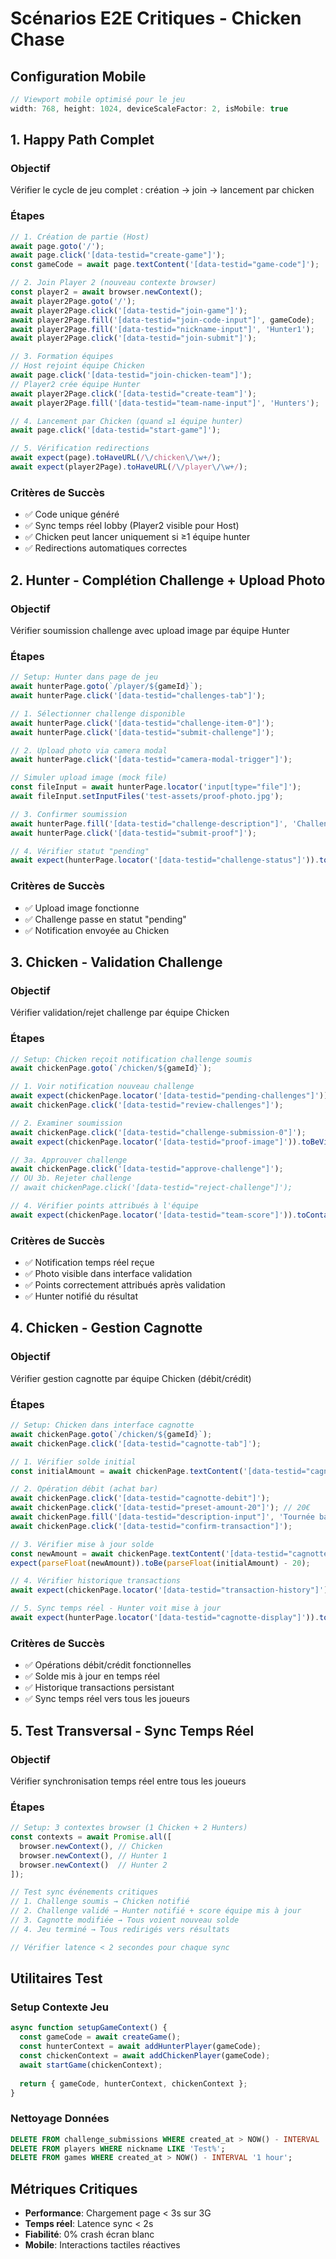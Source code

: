 # Scénarios E2E Critiques - Chicken Chase

## Configuration Mobile
```javascript
// Viewport mobile optimisé pour le jeu
width: 768, height: 1024, deviceScaleFactor: 2, isMobile: true
```

## 1. Happy Path Complet

### Objectif
Vérifier le cycle de jeu complet : création → join → lancement par chicken

### Étapes
```javascript
// 1. Création de partie (Host)
await page.goto('/');
await page.click('[data-testid="create-game"]');
const gameCode = await page.textContent('[data-testid="game-code"]');

// 2. Join Player 2 (nouveau contexte browser)
const player2 = await browser.newContext();
await player2Page.goto('/');
await player2Page.click('[data-testid="join-game"]');
await player2Page.fill('[data-testid="join-code-input"]', gameCode);
await player2Page.fill('[data-testid="nickname-input"]', 'Hunter1');
await player2Page.click('[data-testid="join-submit"]');

// 3. Formation équipes
// Host rejoint équipe Chicken
await page.click('[data-testid="join-chicken-team"]');
// Player2 crée équipe Hunter
await player2Page.click('[data-testid="create-team"]');
await player2Page.fill('[data-testid="team-name-input"]', 'Hunters');

// 4. Lancement par Chicken (quand ≥1 équipe hunter)
await page.click('[data-testid="start-game"]');

// 5. Vérification redirections
await expect(page).toHaveURL(/\/chicken\/\w+/);
await expect(player2Page).toHaveURL(/\/player\/\w+/);
```

### Critères de Succès
- ✅ Code unique généré
- ✅ Sync temps réel lobby (Player2 visible pour Host)
- ✅ Chicken peut lancer uniquement si ≥1 équipe hunter
- ✅ Redirections automatiques correctes

## 2. Hunter - Complétion Challenge + Upload Photo

### Objectif  
Vérifier soumission challenge avec upload image par équipe Hunter

### Étapes
```javascript
// Setup: Hunter dans page de jeu
await hunterPage.goto(`/player/${gameId}`);
await hunterPage.click('[data-testid="challenges-tab"]');

// 1. Sélectionner challenge disponible
await hunterPage.click('[data-testid="challenge-item-0"]');
await hunterPage.click('[data-testid="submit-challenge"]');

// 2. Upload photo via camera modal
await hunterPage.click('[data-testid="camera-modal-trigger"]');

// Simuler upload image (mock file)
const fileInput = await hunterPage.locator('input[type="file"]');
await fileInput.setInputFiles('test-assets/proof-photo.jpg');

// 3. Confirmer soumission
await hunterPage.fill('[data-testid="challenge-description"]', 'Challenge completé!');
await hunterPage.click('[data-testid="submit-proof"]');

// 4. Vérifier statut "pending"
await expect(hunterPage.locator('[data-testid="challenge-status"]')).toContainText('En attente');
```

### Critères de Succès
- ✅ Upload image fonctionne
- ✅ Challenge passe en statut "pending" 
- ✅ Notification envoyée au Chicken

## 3. Chicken - Validation Challenge

### Objectif
Vérifier validation/rejet challenge par équipe Chicken

### Étapes  
```javascript
// Setup: Chicken reçoit notification challenge soumis
await chickenPage.goto(`/chicken/${gameId}`);

// 1. Voir notification nouveau challenge
await expect(chickenPage.locator('[data-testid="pending-challenges"]')).toBeVisible();
await chickenPage.click('[data-testid="review-challenges"]');

// 2. Examiner soumission
await chickenPage.click('[data-testid="challenge-submission-0"]');
await expect(chickenPage.locator('[data-testid="proof-image"]')).toBeVisible();

// 3a. Approuver challenge
await chickenPage.click('[data-testid="approve-challenge"]');
// OU 3b. Rejeter challenge  
// await chickenPage.click('[data-testid="reject-challenge"]');

// 4. Vérifier points attribués à l'équipe
await expect(chickenPage.locator('[data-testid="team-score"]')).toContainText('+50 points');
```

### Critères de Succès
- ✅ Notification temps réel reçue
- ✅ Photo visible dans interface validation
- ✅ Points correctement attribués après validation
- ✅ Hunter notifié du résultat

## 4. Chicken - Gestion Cagnotte

### Objectif
Vérifier gestion cagnotte par équipe Chicken (débit/crédit)

### Étapes
```javascript
// Setup: Chicken dans interface cagnotte
await chickenPage.goto(`/chicken/${gameId}`);
await chickenPage.click('[data-testid="cagnotte-tab"]');

// 1. Vérifier solde initial
const initialAmount = await chickenPage.textContent('[data-testid="cagnotte-amount"]');

// 2. Opération débit (achat bar)
await chickenPage.click('[data-testid="cagnotte-debit"]');
await chickenPage.click('[data-testid="preset-amount-20"]'); // 20€
await chickenPage.fill('[data-testid="description-input"]', 'Tournée bar central');
await chickenPage.click('[data-testid="confirm-transaction"]');

// 3. Vérifier mise à jour solde
const newAmount = await chickenPage.textContent('[data-testid="cagnotte-amount"]');
expect(parseFloat(newAmount)).toBe(parseFloat(initialAmount) - 20);

// 4. Vérifier historique transactions
await expect(chickenPage.locator('[data-testid="transaction-history"]')).toContainText('Tournée bar central');

// 5. Sync temps réel - Hunter voit mise à jour
await expect(hunterPage.locator('[data-testid="cagnotte-display"]')).toContainText(newAmount);
```

### Critères de Succès
- ✅ Opérations débit/crédit fonctionnelles
- ✅ Solde mis à jour en temps réel
- ✅ Historique transactions persistant
- ✅ Sync temps réel vers tous les joueurs

## 5. Test Transversal - Sync Temps Réel

### Objectif
Vérifier synchronisation temps réel entre tous les joueurs

### Étapes
```javascript
// Setup: 3 contextes browser (1 Chicken + 2 Hunters)
const contexts = await Promise.all([
  browser.newContext(), // Chicken
  browser.newContext(), // Hunter 1  
  browser.newContext()  // Hunter 2
]);

// Test sync événements critiques
// 1. Challenge soumis → Chicken notifié
// 2. Challenge validé → Hunter notifié + score équipe mis à jour
// 3. Cagnotte modifiée → Tous voient nouveau solde
// 4. Jeu terminé → Tous redirigés vers résultats

// Vérifier latence < 2 secondes pour chaque sync
```

## Utilitaires Test

### Setup Contexte Jeu
```javascript
async function setupGameContext() {
  const gameCode = await createGame();
  const hunterContext = await addHunterPlayer(gameCode);
  const chickenContext = await addChickenPlayer(gameCode);
  await startGame(chickenContext);
  
  return { gameCode, hunterContext, chickenContext };
}
```

### Nettoyage Données
```sql
DELETE FROM challenge_submissions WHERE created_at > NOW() - INTERVAL '1 hour';
DELETE FROM players WHERE nickname LIKE 'Test%';
DELETE FROM games WHERE created_at > NOW() - INTERVAL '1 hour';
```

## Métriques Critiques
- **Performance**: Chargement page < 3s sur 3G
- **Temps réel**: Latence sync < 2s  
- **Fiabilité**: 0% crash écran blanc
- **Mobile**: Interactions tactiles réactives